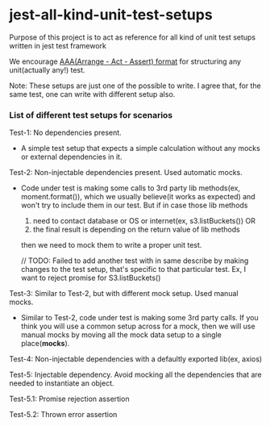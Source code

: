 # jest-all-kind-unit-test-setups

Purpose of this project is to act as reference for all kind of unit test setups written in jest test framework

We encourage [AAA(Arrange - Act - Assert) format](http://wiki.c2.com/?ArrangeActAssert) for structuring any unit(actually any!) test.

Note: These setups are just one of the possible to write. I agree that, for the same test, one can write with different setup also.

### List of different test setups for scenarios

Test-1: No dependencies present.

- A simple test setup that expects a simple calculation without any mocks or external dependencies in it.

Test-2: Non-injectable dependencies present. Used automatic mocks.

- Code under test is making some calls to 3rd party lib methods(ex, moment.format()), which we usually believe(it works as expected) and won't try to include them in our test. But if in case those lib methods
  1. need to contact database or OS or internet(ex, s3.listBuckets()) OR
  2. the final result is depending on the return value of lib methods
     
  then we need to mock them to write a proper unit test.
  
  // TODO: Failed to add another test with in same describe by making changes to the test setup, that's specific to that particular test. Ex, I want to reject promise for S3.listBuckets()

Test-3: Similar to Test-2, but with different mock setup. Used manual mocks.
 - Similar to Test-2, code under test is making some 3rd party calls. If you think you will use a common setup across for a mock, then we will use manual mocks by moving all the mock data setup to a single place(__mocks__).

Test-4: Non-injectable dependencies with a defaultly exported lib(ex, axios)

Test-5: Injectable dependency. Avoid mocking all the dependencies that are needed to instantiate an object.

Test-5.1: Promise rejection assertion

Test-5.2: Thrown error assertion